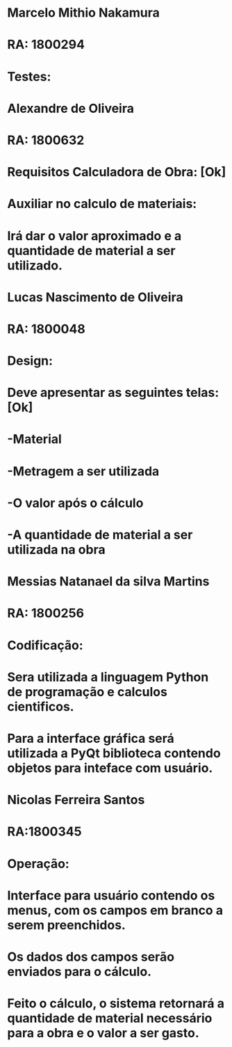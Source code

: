 

# Marcelo Mithio Nakamura
# RA: 1800294
# Testes:

# Alexandre de Oliveira
# RA: 1800632

# Requisitos Calculadora de Obra: [Ok]
# Auxiliar no calculo de materiais:
# Irá dar o valor aproximado e a quantidade de material a ser utilizado.



# Lucas Nascimento de Oliveira
# RA: 1800048
# Design:
# Deve apresentar as seguintes telas: [Ok]
# -Material 
# -Metragem a ser utilizada
# -O valor após o cálculo
# -A quantidade de material a ser utilizada na obra



# Messias Natanael da silva Martins 
# RA: 1800256
# Codificação:
# Sera utilizada a linguagem Python de programação e calculos cientificos.
# Para a interface gráfica será utilizada a PyQt biblioteca contendo objetos para inteface com usuário.

# Nicolas Ferreira Santos
# RA:1800345
# Operação:
# Interface para usuário contendo os menus, com os campos em branco a serem preenchidos.
# Os dados dos campos serão enviados para o cálculo.
# Feito o cálculo, o sistema retornará a quantidade de material necessário para a obra e o valor a ser gasto.
